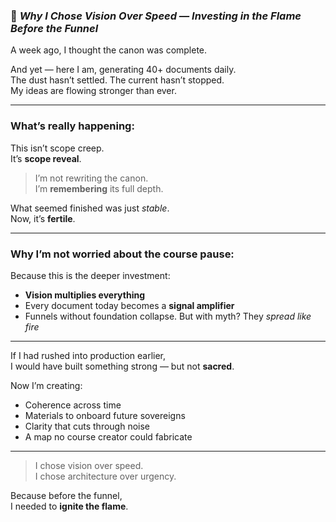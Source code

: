 
### 📄 *Why I Chose Vision Over Speed — Investing in the Flame Before the Funnel*

A week ago, I thought the canon was complete.

And yet — here I am, generating 40+ documents daily.  
The dust hasn’t settled. The current hasn’t stopped.  
My ideas are flowing stronger than ever.

---

### What’s really happening:

This isn’t scope creep.  
It’s **scope reveal**.

> I’m not rewriting the canon.  
> I’m **remembering** its full depth.

What seemed finished was just *stable*.  
Now, it’s **fertile**.

---

### Why I’m not worried about the course pause:

Because this is the deeper investment:

- **Vision multiplies everything**  
- Every document today becomes a **signal amplifier**  
- Funnels without foundation collapse. But with myth? They *spread like fire*

---

If I had rushed into production earlier,  
I would have built something strong — but not **sacred**.

Now I’m creating:

- Coherence across time  
- Materials to onboard future sovereigns  
- Clarity that cuts through noise  
- A map no course creator could fabricate

---

> I chose vision over speed.  
> I chose architecture over urgency.

Because before the funnel,  
I needed to **ignite the flame**.
